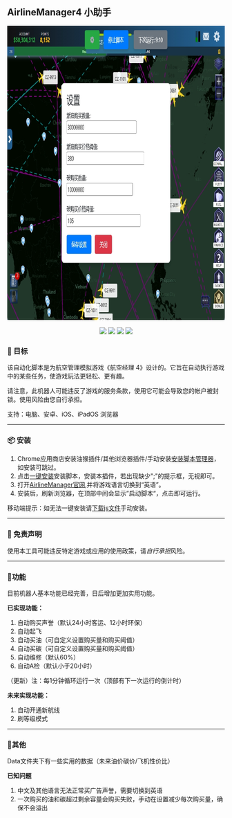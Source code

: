 ## AirlineManager4 小助手

<p align="center">
    <a href="https://github.com/JasonWong2333/Game_AM4">
        <img src="https://github.com/JasonWong2333/Game_AM4/blob/main/img/ui.png" width="912" height="680"/>
    </a>
    <br>
    <p align="center">
        <a href="https://github.com/JasonWong2333/Game_AM4"><img src="https://img.shields.io/github/languages/code-size/JasonWong2333/Game_AM4?color=blueviolet"></a>
        <a href="https://github.com/JasonWong2333/Game_AM4"><img src="https://img.shields.io/github/stars/JasonWong2333/Game_AM4?color=green"></a>
        <a href="https://github.com/JasonWong2333/Game_AM4"><img src="https://img.shields.io/github/commit-activity/m/JasonWong2333/Game_AM4?color=9cf"></a>
        <a href="https://github.com/JasonWong2333/Game_AM4"><img src="https://img.shields.io/badge/license-MIT-blue.svg"></a>
    </p>
</p>

### 🎯 目标

该自动化脚本是为航空管理模拟游戏《航空经理 4》设计的。它旨在自动执行游戏中的某些任务，使游戏玩法更轻松、更有趣。

请注意，此机器人可能违反了游戏的服务条款，使用它可能会导致您的帐户被封锁。使用风险由您自行承担。

支持：电脑、安卓、iOS、iPadOS 浏览器

---



### 📦 安装

1. Chrome应用商店安装油猴插件/其他浏览器插件/手动安装[安装脚本管理器](https://greasyfork.org/zh-CN)，如安装可跳过。
2. 点击[一键安装](https://greasyfork.org/zh-CN/scripts/520516-am4-assistant)安装脚本，安装本插件，若出现缺少";"的提示框，无视即可。
3. 打开[AirlineManager官网](https://www.airlinemanager.com/?gameType=web),并将游戏语言切换到“英语”。
4. 安装后，刷新浏览器，在顶部中间会显示”启动脚本“，点击即可运行。

移动端提示：如无法一键安装请[下载js文件](https://github.com/JasonWong2333/Game_AM4/blob/main/AM4_Assistant-v2024.12.15.user.js)手动安装。

---



### 🚀 免责声明

使用本工具可能违反特定游戏或应用的使用政策，请*自行承担*风险。

---



### 💎功能

目前机器人基本功能已经完善，日后增加更加实用功能。

**已实现功能：**

1. 自动购买声誉（默认24小时客运、12小时环保）
2. 自动起飞
3. 自动买油（可自定义设置购买量和购买阈值）
4. 自动买碳（可自定义设置购买量和购买阈值）
5. 自动维修（默认60%）
6. 自动A检（默认小于20小时）

（更新）注：每1分钟循环运行一次（顶部有下一次运行的倒计时）

**未来实现功能：**

1. 自动开通新航线
2. 刷等级模式
   
---
### 🍉其他

Data文件夹下有一些实用的数据（未来油价碳价/飞机性价比）

**已知问题**
1. 中文及其他语言无法正常买广告声誉，需要切换到英语
2. 一次购买的油和碳超过剩余容量会购买失败，手动在设置减少每次购买量，确保不会溢出
